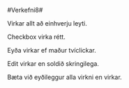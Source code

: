 #Verkefni8#

Virkar allt að einhverju leyti.

Checkbox virka rétt.

Eyða virkar ef maður tvíclickar.

Edit virkar en soldið skringilega.

Bæta við eyðileggur alla virkni en virkar.